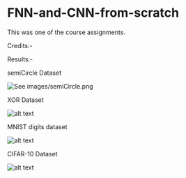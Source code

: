 # FNN-and-CNN-from-scratch
This was one of the course assignments.

Credits:-

Results:-

semiCircle Dataset

![See images/semiCircle.png](https://github.com/chitrank-gupta/FNN-and-CNN-from-scratch/blob/master/images/semiCircle.png)

XOR Dataset

![alt text](https://github.com/chitrank-gupta/FNN-and-CNN-from-scratch/new/master/images/)

MNIST digits dataset

![alt text](https://github.com/chitrank-gupta/FNN-and-CNN-from-scratch/new/master/images/)


CIFAR-10 Dataset

![alt text](https://github.com/chitrank-gupta/FNN-and-CNN-from-scratch/new/master/images/)


